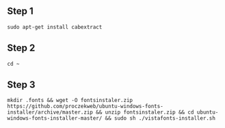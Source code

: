 
Step 1
------
	sudo apt-get install cabextract
Step 2
------
	cd ~
Step 3
------
	mkdir .fonts && wget -O fontsinstaler.zip https://github.com/proczekweb/ubuntu-windows-fonts-installer/archive/master.zip && unzip fontsinstaler.zip && cd ubuntu-windows-fonts-installer-master/ && sudo sh ./vistafonts-installer.sh
